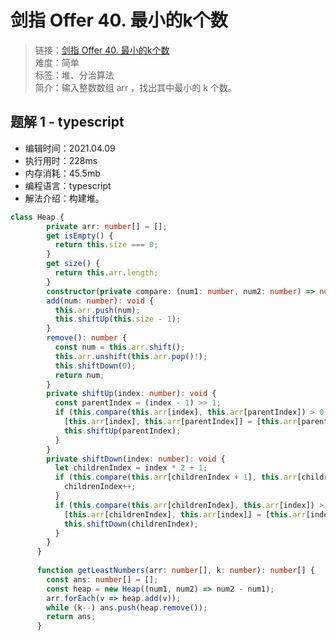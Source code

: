 # 剑指 Offer 40. 最小的k个数
    
> 链接：[剑指 Offer 40. 最小的k个数](https://leetcode-cn.com/problems/zui-xiao-de-kge-shu-lcof/)  
> 难度：简单  
> 标签：堆、分治算法  
> 简介：输入整数数组 arr ，找出其中最小的 k 个数。
      
## 题解 1 - typescript
- 编辑时间：2021.04.09
- 执行用时：228ms
- 内存消耗：45.5mb
- 编程语言：typescript
- 解法介绍：构建堆。
```typescript
class Heap {
        private arr: number[] = [];
        get isEmpty() {
          return this.size === 0;
        }
        get size() {
          return this.arr.length;
        }
        constructor(private compare: (num1: number, num2: number) => number) {}
        add(num: number): void {
          this.arr.push(num);
          this.shiftUp(this.size - 1);
        }
        remove(): number {
          const num = this.arr.shift();
          this.arr.unshift(this.arr.pop()!);
          this.shiftDown(0);
          return num;
        }
        private shiftUp(index: number): void {
          const parentIndex = (index - 1) >> 1;
          if (this.compare(this.arr[index], this.arr[parentIndex]) > 0) {
            [this.arr[index], this.arr[parentIndex]] = [this.arr[parentIndex], this.arr[index]];
            this.shiftUp(parentIndex);
          }
        }
        private shiftDown(index: number): void {
          let childrenIndex = index * 2 + 1;
          if (this.compare(this.arr[childrenIndex + 1], this.arr[childrenIndex]) > 0) {
            childrenIndex++;
          }
          if (this.compare(this.arr[childrenIndex], this.arr[index]) > 0) {
            [this.arr[childrenIndex], this.arr[index]] = [this.arr[index], this.arr[childrenIndex]];
            this.shiftDown(childrenIndex);
          }
        }
      }
      
      function getLeastNumbers(arr: number[], k: number): number[] {
        const ans: number[] = [];
        const heap = new Heap((num1, num2) => num2 - num1);
        arr.forEach(v => heap.add(v));
        while (k--) ans.push(heap.remove());
        return ans;
      }
      
```

      